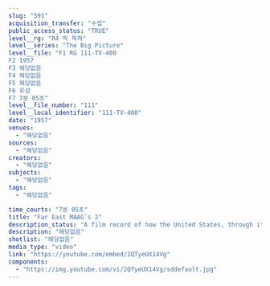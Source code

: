 ```yaml
---
slug: "591"
acquisition_transfer: "수집"
public_access_status: "TRUE"
level__rg: "R4 빅 픽쳐"
level__series: "The Big Picture"
level__file: "F1 RG 111-TV-400
F2 1957
F3 해당없음
F4 해당없음
F5 해당없음
F6 유성
F7 7분 05초"
level__file_number: "111"
level__local_identifier: "111-TV-400"
date: "1957"
venues: 
  - "해당없음"
sources: 
  - "해당없음"
creators: 
  - "해당없음"
subjects: 
  - "해당없음"
tags: 
  - "해당없음"

time_courts: "7분 05초"
title: "Far East MAAG`s 2"
description_status: "A film record of how the United States, through its Military Assistance Advisory Groups, ha assisted eight Far Eastern countries. Shown are: Thailand, Laos, Viet Nam, Cambodia, the Philippines, Taiwan, Korea and Japan."
description: "해당없음"
shotlist: "해당없음"
media_type: "video"
link: "https://youtube.com/embed/2QTyeUX14Vg"
components: 
  - "https://img.youtube.com/vi/2QTyeUX14Vg/sddefault.jpg"
---
```


